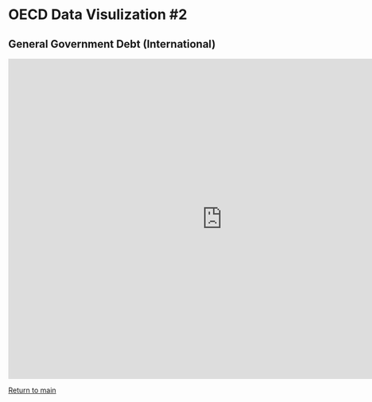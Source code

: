 # OECD Data Visulization #2
## General Government Debt (International)

<iframe src="https://data.oecd.org/chart/5CNi" width="860" height="645" style="border: 0" mozallowfullscreen="true" webkitallowfullscreen="true" allowfullscreen="true"><a href="https://data.oecd.org/chart/5CNi" target="_blank">OECD Chart: General government debt, Total, % of GDP, Annual, 2015</a></iframe>


[Return to main](/README.md)
